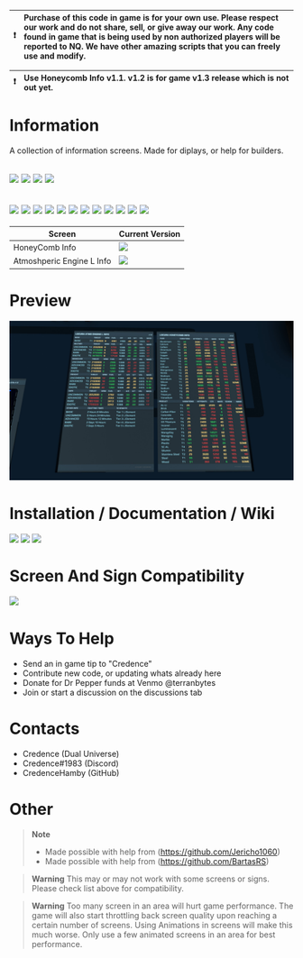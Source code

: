 :heavy_exclamation_mark: | Purchase of this code in game is for your own use. Please respect our work and do not share, sell, or give away our work. Any code found in game that is being used by non authorized players will be reported to NQ. We have other amazing scripts that you can freely use and modify.
:---: | :---

:heavy_exclamation_mark: | Use Honeycomb Info v1.1. v1.2 is for game v1.3 release which is not out yet.
:---: | :---

# Information
 A collection of information screens. Made for diplays, or help for builders. 

[![](https://img.shields.io/badge/DU-1.2.X-green?style=for-the-badge&logo=steam)](https://store.steampowered.com/app/2000270/Dual_Universe/)
[![](https://img.shields.io/badge/CODE-LUA-purple?style=for-the-badge&logo=lua)](#)
[![](https://img.shields.io/badge/Maintained-YES-green?style=for-the-badge)](#)
![](https://komarev.com/ghpvc/?username=DU-Locura-Information-Screens&style=for-the-badge)
---
[![](https://img.shields.io/github/issues/locuradu/DU-Locura-Information-Screens?style=flat-square&label=ISSUES)](#)
[![](https://img.shields.io/github/issues-closed/locuradu/DU-Locura-Information-Screens?style=flat-square&label=ISSUES)](#)
[![](https://img.shields.io/github/watchers/locuradu/DU-Locura-Information-Screens?style=flat-square&label=WATCHERS)](#)
[![](https://img.shields.io/github/stars/locuradu/DU-Locura-Information-Screens?style=flat-square&label=STARS)](#)
[![](https://img.shields.io/github/forks/locuradu/DU-Locura-Information-Screens?style=flat-square&label=FORKS)](#)
[![](https://img.shields.io/github/commit-activity/m/locuradu/DU-Locura-Information-Screens?style=flat-square&label=COMMIT%20ACTIVITY)](#)
[![](https://img.shields.io/github/discussions/locuradu/DU-Locura-Information-Screens?label=DISCUSSIONS&style=flat-square)](#)
[![](https://img.shields.io/github/last-commit/locuradu/DU-Locura-Information-Screens?label=LAST%20COMMIT&style=flat-square)](#)
[![](https://img.shields.io/github/contributors/locuradu/DU-Locura-Information-Screens?label=CONTRIBUTORS&style=flat-square)](#)
[![](https://img.shields.io/github/releases/locuradu/DU-Locura-Information-Screens?label=RELEASES&style=flat-square)](#)
[![](https://img.shields.io/github/repo-size/LocuraDU/DU-Locura-Information-Screens?label=REPO%20SIZE&style=flat-square)](#)
[![](https://img.shields.io/github/license/LocuraDU/DU-Locura-Information-Screens?label=LICENSE&style=flat-square)](#)
---
| Screen  | Current Version |
| ------------- | ------------- |
|HoneyComb Info|[![](https://img.shields.io/badge/VERSION-v1.2-green?style=for-the-badge)](#)|
|Atmoshperic Engine L Info|[![](https://img.shields.io/badge/VERSION-v1.0-green?style=for-the-badge)](#)|

# Preview
![](images/20230213045930_1.jpg)

# Installation / Documentation / Wiki
[![](https://img.shields.io/badge/Wiki-Changelog-yellow?style=for-the-badge)](https://github.com/LocuraDU/DU-Locura-Information-Screens/wiki/Changelog)
[![](https://img.shields.io/badge/Wiki-Installation-informational?style=for-the-badge)](https://github.com/LocuraDU/DU-Locura-Information-Screens/wiki/Installation)
[![](https://img.shields.io/badge/Wiki-Usage-informational?style=for-the-badge)](https://github.com/LocuraDU/DU-Locura-Information-Screens/wiki/Usage)

# Screen And Sign Compatibility
[![](https://img.shields.io/badge/Wiki-Screen%20And%20Sign%20Compatibility-informational?style=for-the-badge)](https://github.com/LocuraDU/DU-Locura-Information-Screens/wiki/Screen-And-Sign-Compatibility)

# Ways To Help
- Send an in game tip to "Credence"
- Contribute new code, or updating whats already here
- Donate for Dr Pepper funds at Venmo @terranbytes
- Join or start a discussion on the discussions tab

# Contacts
- Credence (Dual Universe)
- Credence#1983 (Discord)
- CredenceHamby (GitHub)

# Other
> **Note**
> - Made possible with help from (https://github.com/Jericho1060)
> - Made possible with help from (https://github.com/BartasRS)

> **Warning**
> This may or may not work with some screens or signs. Please check list above for compatibility.

> **Warning**
> Too many screen in an area will hurt game performance. The game will also start throttling back screen quality upon reaching a certain number of screens. Using Animations in screens will make this much worse. Only use a few animated screens in an area for best performance.
